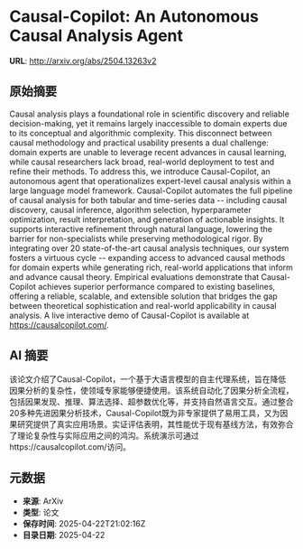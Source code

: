 # Causal-Copilot: An Autonomous Causal Analysis Agent

**URL**: http://arxiv.org/abs/2504.13263v2

## 原始摘要

Causal analysis plays a foundational role in scientific discovery and
reliable decision-making, yet it remains largely inaccessible to domain experts
due to its conceptual and algorithmic complexity. This disconnect between
causal methodology and practical usability presents a dual challenge: domain
experts are unable to leverage recent advances in causal learning, while causal
researchers lack broad, real-world deployment to test and refine their methods.
To address this, we introduce Causal-Copilot, an autonomous agent that
operationalizes expert-level causal analysis within a large language model
framework. Causal-Copilot automates the full pipeline of causal analysis for
both tabular and time-series data -- including causal discovery, causal
inference, algorithm selection, hyperparameter optimization, result
interpretation, and generation of actionable insights. It supports interactive
refinement through natural language, lowering the barrier for non-specialists
while preserving methodological rigor. By integrating over 20 state-of-the-art
causal analysis techniques, our system fosters a virtuous cycle -- expanding
access to advanced causal methods for domain experts while generating rich,
real-world applications that inform and advance causal theory. Empirical
evaluations demonstrate that Causal-Copilot achieves superior performance
compared to existing baselines, offering a reliable, scalable, and extensible
solution that bridges the gap between theoretical sophistication and real-world
applicability in causal analysis. A live interactive demo of Causal-Copilot is
available at https://causalcopilot.com/.


## AI 摘要

该论文介绍了Causal-Copilot，一个基于大语言模型的自主代理系统，旨在降低因果分析的复杂性，使领域专家能够便捷使用。该系统自动化了因果分析全流程，包括因果发现、推理、算法选择、超参数优化等，并支持自然语言交互。通过整合20多种先进因果分析技术，Causal-Copilot既为非专家提供了易用工具，又为因果研究提供了真实应用场景。实证评估表明，其性能优于现有基线方法，有效弥合了理论复杂性与实际应用之间的鸿沟。系统演示可通过https://causalcopilot.com/访问。

## 元数据

- **来源**: ArXiv
- **类型**: 论文
- **保存时间**: 2025-04-22T21:02:16Z
- **目录日期**: 2025-04-22
